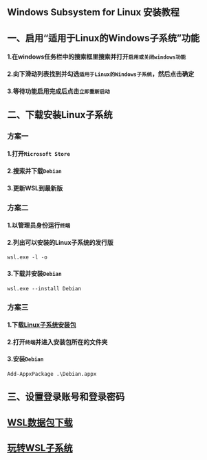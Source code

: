 ## Windows Subsystem for Linux 安装教程

## 一、启用“适用于Linux的Windows子系统”功能
#### 1.在windows任务栏中的搜索框里搜索并打开`启用或关闭windows功能`
#### 2.向下滑动列表找到并勾选`适用于Linux的Windows子系统`，然后点击确定
#### 3.等待功能启用完成后点击`立即重新启动`

## 二、下载安装Linux子系统
### 方案一
#### 1.打开`Microsoft Store`
#### 2.搜索并下载`Debian`
#### 3.更新WSL到最新版
### 方案二
#### 1.以管理员身份运行`终端`
#### 2.列出可以安装的Linux子系统的发行版
    wsl.exe -l -o
#### 3.下载并安装`Debian`
    wsl.exe --install Debian
### 方案三
#### 1.下载[Linux子系统安装包](https://learn.microsoft.com/en-us/windows/wsl/install-manual#downloading-distributions)
#### 2.打开`终端`并进入安装包所在的文件夹
#### 3.安装`Debian`
    Add-AppxPackage .\Debian.appx

## 三、设置登录账号和登录密码


## [WSL数据包下载](https://github.com/microsoft/WSL)
## [玩转WSL子系统](玩转WSL子系统.md)
